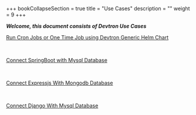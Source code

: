 +++
bookCollapseSection = true
title = "Use Cases"
description = ""
weight = 9
+++


***Welcome, this document consists of Devtron Use Cases***

[Run Cron Jobs or One Time Job using Devtron Generic Helm Chart](https://www.niveshopstree.tk/docs/use-cases/devtron-generic-charts-to-run-cron-jobs-or-one-time-job/)

&nbsp;&nbsp;&nbsp; 

[Connect SpringBoot with Mysql Database](https://www.niveshopstree.tk/docs/use-cases/connect-spring-boot-with-mysql-database/)

&nbsp;&nbsp;

[Connect Expressjs With Mongodb Database](https://www.niveshopstree.tk/docs/use-cases/connect-expressjs-with-mongodb-database/)


&nbsp;&nbsp;

[Connect Django With Mysql Database](https://www.niveshopstree.tk/docs/use-cases/connect-django-with-mysql-database/)



